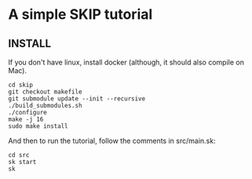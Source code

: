 # A simple SKIP tutorial

## INSTALL

If you don't have linux, install docker (although, it should also compile on Mac).

```git clone https://github.com/skiplang/skip.git
cd skip
git checkout makefile
git submodule update --init --recursive
./build_submodules.sh
./configure
make -j 16
sudo make install
```

And then to run the tutorial, follow the comments in src/main.sk:

```
cd src
sk start
sk
```
